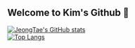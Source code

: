 ## Welcome to Kim's Github 👋

<!--
**bellkjtt/bellkjtt** is a ✨ _special_ ✨ repository because its `README.md` (this file) appears on your GitHub profile.

Here are some ideas to get you started:

- 🔭 I’m currently working on ...
- 🌱 I’m currently learning ...
- 👯 I’m looking to collaborate on ...
- 🤔 I’m looking for help with ...
- 💬 Ask me about ...
- 📫 How to reach me: ...
- 😄 Pronouns: ...
- ⚡ Fun fact: ...
-->
[![JeongTae's GitHub stats](https://github-readme-stats.vercel.app/api?username=bellkjtt&count_private=true&show_icons=true&theme=tokyonight)](https://github.com/anuraghazra/github-readme-stats) <br/> 
[![Top Langs](https://github-readme-stats.vercel.app/api/top-langs/?username=bellkjtt&langs_count=6&layout=compact)](https://github.com/anuraghazra/github-readme-stats)

